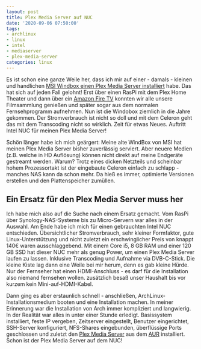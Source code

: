 ```yaml
---
layout: post
title: Plex Media Server auf NUC
date: '2020-09-06 07:50:00'
tags:
- archlinux
- linux
- intel
- mediaserver
- plex-media-server
categories: linux
---  
```

<p>Es ist schon eine ganze Weile her, dass ich mir auf einer - damals - kleinen und handlichen <a href='https://www.h-dawg.de/plex-media-server/'>MSI Windbox einen Plex Media Server installiert</a> habe. Das hat sich auf jeden Fall gelohnt! Erst über einen RasPi mit dem Plex Home Theater und dann über ein <a rel="noreferrer noopener" href="https://www.amazon.de/Fire-Stick-Basic-Internationale-EU-Netzteil/dp/B01ETRGE7M/ref=sr_1_5?__mk_de_DE=%C3%85M%C3%85%C5%BD%C3%95%C3%91&amp;dchild=1&amp;keywords=fire+tv&amp;qid=1599202981&amp;sr=8-5" target="_blank">Amazon Fire TV</a> konnten wir alle unsere Filmsammlung genießen und später sogar aus dem normalen Fernsehprogramm aufnehmen. Nun ist die Windobox ziemlich in die Jahre gekommen. Der Stromverbrauch ist nicht so doll und mit dem Celeron geht das mit dem Transcoding nicht so wirklich. Zeit für etwas Neues. Auftritt Intel NUC für meinen Plex Media Server!</p>

<p>Schön länger habe ich mich geärgert:  Meine alte WindBox von MSI hat meinen Plex Media Server bisher zuverlässig serviert. Aber neuere Medien (z.B. welche in HD Auflösung) können nicht direkt auf meine Endgeräte gestreamt werden. Warum? Trotz eines dicken Netzteils und scheinbar hohem Prozessortakt ist der eingebaute Celeron einfach zu schlapp - manches NAS kann da schon mehr. Da hieß es immer, optimierte Versionen erstellen und den Plattenspeicher zumüllen.</p>

<h2>Ein Ersatz  für den Plex Media Server muss her</h2>

<p>Ich habe mich also auf die Suche nach einem Ersatz gemacht. Vom RasPi über Synology-NAS-Systeme bis zu Micro-Servern war alles in der Auswahl. Am Ende habe ich mich für einen gebrauchten Intel NUC entschieden. Übersichtlicher Stromverbrauch, sehr kleiner Formfaktor, gute Linux-Unterstützung und nicht zuletzt ein erschwinglicher Preis von knappt 140€ waren ausschlaggebend.  Mit einem Core i5, 8 GB RAM und einer 120 GB SSD hat dieser NUC mehr als genug Power, um einen Plex Media Server laufen zu lassen. Inklusive Transcoding und Aufnahme via DVB-C-Stick. Die kleine Kiste lag dann eine Weile bei mir herum, denn es gab kleine Hürde. Nur der Fernseher hat einen HDMI-Anschluss - es darf für die Installation also niemand fernsehen wollen. zusätzlich besaß unser Haushalt bis vor kurzem kein Mini-auf-HDMI-Kabel.</p>

<p>Dann ging es aber erstaunlich schnell - anschließen, ArchLinux-Installationsmedium booten und eine Installation machen. In meiner Erinnerung war die Installation von Arch immer kompliziert und langwierig. In der Realität war alles in unter einer Stunde erledigt.  Basissystem installiert, feste IP vergeben, Zeitserver eingestellt, Benutzer eingerichtet, SSH-Server konfiguriert, NFS-Shares eingebunden, überflüssige Ports geschlossen und zuletzt den <a href="https://www.plex.tv/" target="_blank" rel="noreferrer noopener">Plex Media Server</a> aus dem <a href="https://aur.archlinux.org/packages/plex-media-server-plexpass/" target="_blank" rel="noreferrer noopener">AUR</a> installiert. Schon ist der Plex Media Server auf dem NUC!</p>